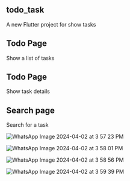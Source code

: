 ## todo_task

A new Flutter project for show tasks

## Todo Page

Show a list of tasks

## Todo Page

Show task details

## Search page
Search for a task

![WhatsApp Image 2024-04-02 at 3 57 23 PM](https://github.com/EliasAlzught/ToDo/assets/91619786/3252aed5-ae37-40ac-bba4-0a46273d2ec7)

![WhatsApp Image 2024-04-02 at 3 58 01 PM](https://github.com/EliasAlzught/ToDo/assets/91619786/0c702513-e376-490e-a996-65b4a8400544)

![WhatsApp Image 2024-04-02 at 3 58 56 PM](https://github.com/EliasAlzught/ToDo/assets/91619786/8413497c-ad51-4c76-bdb4-52bac152f9d4)

![WhatsApp Image 2024-04-02 at 3 59 39 PM](https://github.com/EliasAlzught/ToDo/assets/91619786/51200600-d19e-4677-a9a0-bc0e07736d1f)





